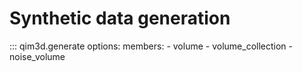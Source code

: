 # Synthetic data generation

::: qim3d.generate
    options:
        members:
            - volume
            - volume_collection
            - noise_volume

